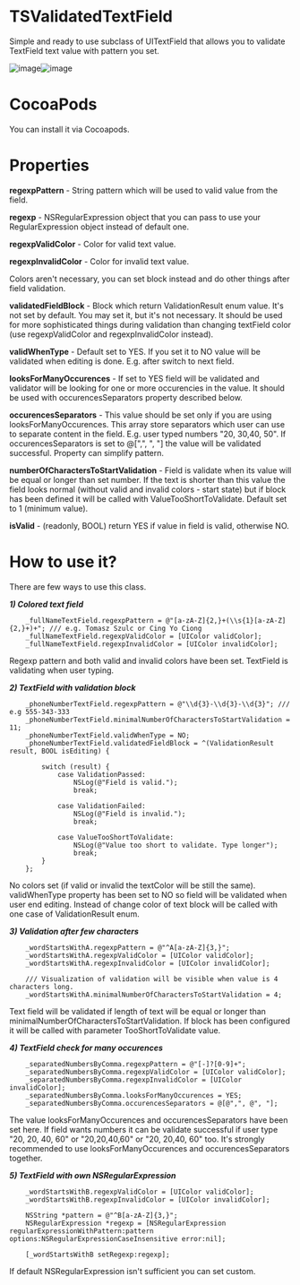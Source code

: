 TSValidatedTextField
====================

Simple and ready to use subclass of UITextField that allows you to validate TextField text value with pattern you set.

![image](https://dl.dropboxusercontent.com/u/11493275/github/TSValidatedTextField/1.png)![image](https://dl.dropboxusercontent.com/u/11493275/github/TSValidatedTextField/2.png)


CocoaPods
====================
You can install it via Cocoapods.


Properties
====================
**regexpPattern** - String pattern which will be used to valid value from the field.

**regexp** - NSRegularExpression object that you can pass to use your RegularExpression object instead of default one.

**regexpValidColor** - Color for valid text value.

**regexpInvalidColor** - Color for invalid text value.

Colors aren't necessary, you can set block instead and do other things after field validation.

**validatedFieldBlock** - Block which return ValidationResult enum value. It's not set by default. You may set it, but it's not necessary. It should be used for more sophisticated things during validation than changing textField color (use regexpValidColor and regexpInvalidColor instead).

**validWhenType** - Default set to YES. If you set it to NO value will be validated when editing is done. E.g. after switch to next field.

**looksForManyOccurences** - If set to YES field will be validated and validator will be looking for one or more occurencies in the value. It should be used with occurencesSeparators property described below.

**occurencesSeparators** - This value should be set only if you are using looksForManyOccurences. This array store separators which user can use to separate content in the field. E.g. user typed numbers "20, 30,40, 50". If occurencesSeparators is set to @[",", ", "] the value will be validated successful. Property can simplify pattern.

**numberOfCharactersToStartValidation** - Field is validate when its value will be equal or longer than set number. If the text is shorter than this value the field looks normal (without valid and invalid colors - start state) but if block has been defined it will be called with ValueTooShortToValidate. Default set to 1 (minimum value).

**isValid** - (readonly, BOOL) return YES if value in field is valid, otherwise NO.


How to use it?
====================

There are few ways to use this class.


***1) Colored text field***
```obj-c
    _fullNameTextField.regexpPattern = @"[a-zA-Z]{2,}+(\\s{1}[a-zA-Z]{2,}+)+"; /// e.g. Tomasz Szulc or Cing Yo Ciong
    _fullNameTextField.regexpValidColor = [UIColor validColor];
    _fullNameTextField.regexpInvalidColor = [UIColor invalidColor];
```

Regexp pattern and both valid and invalid colors have been set. TextField is validating when user typing.
    
    
***2) TextField with validation block***
```obj-c
    _phoneNumberTextField.regexpPattern = @"\\d{3}-\\d{3}-\\d{3}"; /// e.g 555-343-333
    _phoneNumberTextField.minimalNumberOfCharactersToStartValidation = 11;
    _phoneNumberTextField.validWhenType = NO;
    _phoneNumberTextField.validatedFieldBlock = ^(ValidationResult result, BOOL isEditing) {
      
        switch (result) {
            case ValidationPassed:
                NSLog(@"Field is valid.");
                break;
                
            case ValidationFailed:
                NSLog(@"Field is invalid.");
                break;
                
            case ValueTooShortToValidate:
                NSLog(@"Value too short to validate. Type longer");
                break;
        }
    };
```

No colors set (if valid or invalid the textColor will be still the same).
validWhenType property has been set to NO so field will be validated when user end editing. Instead of change color of text block will be called with one case of ValidationResult enum.
  
    
***3) Validation after few characters***
```obj-c
    _wordStartsWithA.regexpPattern = @"^A[a-zA-Z]{3,}";
    _wordStartsWithA.regexpValidColor = [UIColor validColor];
    _wordStartsWithA.regexpInvalidColor = [UIColor invalidColor];
    
    /// Visualization of validation will be visible when value is 4 characters long.
    _wordStartsWithA.minimalNumberOfCharactersToStartValidation = 4;
```

Text field will be validated if length of text will be equal or longer than minimalNumberOfCharactersToStartValidation. If block has been configured it will be called with parameter TooShortToValidate value.


***4) TextField check for many occurences***
```obj-c
    _separatedNumbersByComma.regexpPattern = @"[-]?[0-9]+";
    _separatedNumbersByComma.regexpValidColor = [UIColor validColor];
    _separatedNumbersByComma.regexpInvalidColor = [UIColor invalidColor];
    _separatedNumbersByComma.looksForManyOccurences = YES;
    _separatedNumbersByComma.occurencesSeparators = @[@",", @", "];
```

The value looksForManyOccurences and occurencesSeparators have been set here. If field wants numbers it can be validate successful if user type "20, 20, 40, 60" or "20,20,40,60" or "20, 20,40, 60" too. It's strongly recommended to use looksForManyOccurences and occurencesSeparators together.
    
    
***5) TextField with own NSRegularExpression***
```obj-c
    _wordStartsWithB.regexpValidColor = [UIColor validColor];
    _wordStartsWithB.regexpInvalidColor = [UIColor invalidColor];
    
    NSString *pattern = @"^B[a-zA-Z]{3,}";
    NSRegularExpression *regexp = [NSRegularExpression regularExpressionWithPattern:pattern options:NSRegularExpressionCaseInsensitive error:nil];
    
    [_wordStartsWithB setRegexp:regexp];
```

If default NSRegularExpression isn't sufficient you can set custom.

